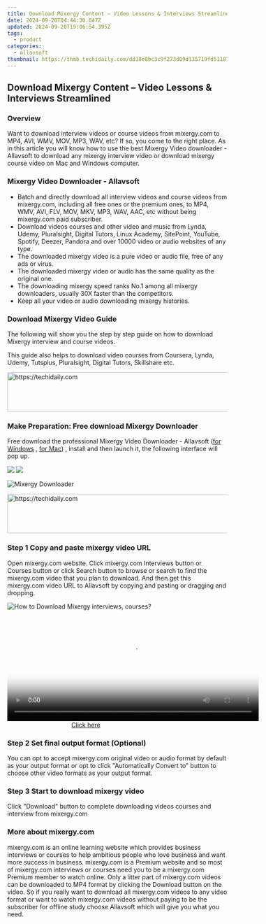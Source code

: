```yaml
---
title: Download Mixergy Content – Video Lessons & Interviews Streamlined
date: 2024-09-20T04:44:30.647Z
updated: 2024-09-20T19:06:54.395Z
tags:
  - product
categories:
  - allavsoft
thumbnail: https://thmb.techidaily.com/dd18e8bc3c9f273d09d135719fd511870ffe57b02ca619c624658544faadfc68.jpg
---
```


## Download Mixergy Content – Video Lessons & Interviews Streamlined

### Overview

Want to download interview videos or course videos from mixergy.com to MP4, AVI, WMV, MOV, MP3, WAV, etc? If so, you come to the right place. As in this article you will know how to use the best Mixergy Video downloader - Allavsoft to download any mixergy interview video or download mixergy course video on Mac and Windows computer.

### Mixergy Video Downloader - Allavsoft

* Batch and directly download all interview videos and course videos from mixergy.com, including all free ones or the premium ones, to MP4, WMV, AVI, FLV, MOV, MKV, MP3, WAV, AAC, etc without being mixergy.com paid subscriber.
* Download videos courses and other video and music from Lynda, Udemy, Pluralsight, Digital Tutors, Linux Academy, SitePoint, YouTube, Spotify, Deezer, Pandora and over 10000 video or audio websites of any type.
* The downloaded mixergy video is a pure video or audio file, free of any ads or virus.
* The downloaded mixergy video or audio has the same quality as the original one.
* The downloading mixergy speed ranks No.1 among all mixergy downloaders, usually 30X faster than the competitors.
* Keep all your video or audio downloading mixergy histories.

### Download Mixergy Video Guide

The following will show you the step by step guide on how to download Mixergy interview and course videos.

This guide also helps to download video courses from Coursera, Lynda, Udemy, Tutsplus, Pluralsight, Digital Tutors, Skillshare etc.

<!-- affiliate ads begin -->
<a href="https://unicoeye.pxf.io/c/5597632/2134249/18498" target="_top" id="2134249">
  <img src="//a.impactradius-go.com/display-ad/18498-2134249" border="0" alt="https://techidaily.com" width="728" height="90"/>
</a>
<img height="0" width="0" src="https://unicoeye.pxf.io/i/5597632/2134249/18498" style="position:absolute;visibility:hidden;" border="0" />
<!-- affiliate ads end -->

### Make Preparation: Free download Mixergy Downloader

Free download the professional Mixergy Video Downloader - Allavsoft ([for Windows](https://tools.techidaily.com/allavsoft/products/) , [for Mac](https://tools.techidaily.com/allavsoft/products/)) , install and then launch it, the following interface will pop up.

[![](https://www.allavsoft.com/how-to/../images/how-to/free-download-win.jpg)](https://tools.techidaily.com/allavsoft/products/) [![](https://www.allavsoft.com/how-to/../images/how-to/free-download-mac.jpg)](https://tools.techidaily.com/allavsoft/products/)

![Mixergy Downloader](https://www.allavsoft.com/how-to/../images/allavsoft/screen-shot-600.jpg)

<!-- affiliate ads begin -->
<a href="https://aligracehair.sjv.io/c/5597632/2080333/19272" target="_top" id="2080333">
  <img src="//a.impactradius-go.com/display-ad/19272-2080333" border="0" alt="https://techidaily.com" width="728" height="90"/>
</a>
<img height="0" width="0" src="https://aligracehair.sjv.io/i/5597632/2080333/19272" style="position:absolute;visibility:hidden;" border="0" />
<!-- affiliate ads end -->

### Step 1 Copy and paste mixergy video URL

Open mixergy.com website. Click mixergy.com Interviews button or Courses button or click Search button to browse or search to find the mixergy.com video that you plan to download. And then get this mixergy.com video URL to Allavsoft by copying and pasting or dragging and dropping.

![How to Download Mixergy interviews, courses?](https://www.allavsoft.com/how-to/../images/how-to/download-rtmp-video/download-rtmp-video.jpg)

<!-- affiliate ads begin -->
<span id="1983446">
					<video width="576" height="240" style="cursor:pointer"
           poster="//a.impactradius-go.com/display-clicktoplayimage/1983446.png"
           onclick="if(!this.playClicked){this.play();this.setAttribute('controls',true);this.playClicked=true;}">
	   <source src="//a.impactradius-go.com/display-ad/22993-1983446">
	   <img src="//a.impactradius-go.com/display-clicktoplayimage/1983446.png" style="border: none; height: 100%; width: 100%; object-fit: contain">
	</video>
	<div style="width:360px;text-align:center"><a href="javascript:window.open(decodeURIComponent('https%3A%2F%2Fhomestyler.sjv.io%2Fc%2F5597632%2F1983446%2F22993'), '_blank');void(0);">Click here</a></div>
</span>
<img height="0" width="0" src="https://imp.pxf.io/i/5597632/1983446/22993" style="position:absolute;visibility:hidden;" border="0" />
<!-- affiliate ads end -->

### Step 2 Set final output format (Optional)

You can opt to accept mixergy.com original video or audio format by default as your output format or opt to click "Automatically Convert to" button to choose other video formats as your output format.

### Step 3 Start to download mixergy video

Click "Download" button to complete downloading videos courses and interview from mixergy.com

### More about mixergy.com

mixergy.com is an online learning website which provides business interviews or courses to help ambitious people who love business and want more success in business. mixergy.com is a Premium website and so most of mixergy.com interviews or courses need you to be a mixergy.com Premium member to watch online. Only a litter part of mixergy.com videos can be downloaded to MP4 format by clicking the Download button on the video. So if you really want to download all mixergy.com videos to any video format or want to watch mixergy.com videos without paying to be the subscriber for offline study choose Allavsoft which will give you what you need.

<ins class="adsbygoogle"
     style="display:block"
     data-ad-format="autorelaxed"
     data-ad-client="ca-pub-7571918770474297"
     data-ad-slot="1223367746"></ins>

<ins class="adsbygoogle"
     style="display:block"
     data-ad-client="ca-pub-7571918770474297"
     data-ad-slot="8358498916"
     data-ad-format="auto"
     data-full-width-responsive="true"></ins>



